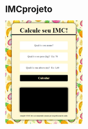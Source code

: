 # IMCprojeto
<a href="https://arthurbrasil.github.io/IMCprojeto/"><img src=".\projeto_imc.png" width="250px"></a>
